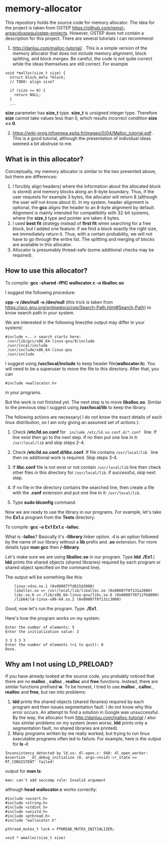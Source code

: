 # memory-allocator
This repository holds the source code for memory allocator. The idea for the project is taken from OSTEP https://github.com/remzi-arpacidusseau/ostep-projects. However, OSTEP does not contain a description for this project. There are several tutorials I can recommend:

1) http://danluu.com/malloc-tutorial/ . This is a simple version of the memory allocator that does not include memory alignment, block splitting, and block merges. Be careful, the code is not quite correct while the ideas themselves are still correct. For example
```
void *malloc(size_t size) {
  struct block_meta *block;
  // TODO: align size?

  if (size <= 0) {
    return NULL;
  }
  ...
```
**size** parameter has **size_t** type. **size_t** is unsigned integer type. Therefore **size** cannot take values less than 0, which results incorrect condition **size <= 0**. 

2) https://wiki-prog.infoprepa.epita.fr/images/0/04/Malloc_tutorial.pdf . This is a good tutorial, although the presentation of individual ideas seemed a bit abstruse to me.
## What is in this allocator?
Conceptually, my memory allocator is similar to the two presented above, but there are differences:
1) I forcibly align headers( where the information about the allocated block is stored) and memory blocks along an 8-byte boundary. Thus, if the user requests for example 3 bytes, the allocator will return 8 (although the user will not know about it). In my system, header alignment is optional, the **gcc** aligns the header to an 8-byte alignment by default. Alignment is mainly intended for compatibility with 32-bit systems, where the **size_t** type and pointer are taken 4 bytes.
2) I used **best fit** strategy instead of **first fit** when searching for a free block, but I added one feature: if we find a block exactly the right size, we immediately return it.  Thus, with a certain probability, we will not have to go through the entire list. The splitting and merging of blocks are available in this allocator.
3) Allocator is presumably thread-safe (some additional checks may be required).
## How to use this allocator?
To compile: **gcc -shared -fPIC wallocator.c -o liballoc.so** 

I suggest the following procedure:

**cpp -v /dev/null -o /dev/null** (this trick is taken from https://gcc.gnu.org/onlinedocs/cpp/Search-Path.html#Search-Path) to know search path in your system.

We are interested in the following lines(the output may differ in your system):
```
#include <...> search starts here:
 /usr/lib/gcc/x86_64-linux-gnu/9/include
 /usr/local/include
 /usr/include/x86_64-linux-gnu
 /usr/include
 ```
I suggest using **/usr/local/include** to keep header file(**wallocator.h**). You will need to be a superuser to move the file to this directory. After that, you can
```
#include <wallocator.h>
```
in your programs.

But the work is not finished yet. The next step is to move **liballoc.so**. Similar to the previous step I suggest using **/usr/local/lib** to keep the library.

The following actions are necessary( I do not know the exact details of each linux distribution, so I am only giving an assumed set of actions ):

1) Check **/etc/ld.so.conf** for ```  include /etc/ld.so.conf.d/*.conf  ```  line. If line exist then go to the next step. If no then put one line in it: 
 ``` /usr/local/lib ``` and skip steps 2-4.

2) Check **/etc/ld.so.conf.d/libc.conf**. If file contains  ``` /usr/local/lib  ``` line then no additional work is required. Skip steps 3-4.

3) If **libc.conf** file is not exist or not contain  ``` /usr/local/lib ```  line then check other files in this directory for ``` /usr/local/lib ```. if successful, skip next step.
4) If no file in the directory contains the searched line, then create a file with the **.conf** extension and put one line in it: ``` /usr/local/lib ```.
5) Type **sudo ldconfig** command.

Now we are ready to use the library in our programs. For example, let's take the **Ex1.c** program from the **Tests** directory. 

To compile: **gcc -o Ex1 Ex1.c -lalloc**.

What is **-lalloc**? Basically it's **-llibrary** linker option. **-l** is an option followed by the name of our library without a **lib** prefix and **.so** extension. For more details type **man gcc** then **/-llibrary**.

Let's make sure we are using **liballoc.so** in our program. Type **ldd ./Ex1**.( **ldd** prints the shared objects (shared libraries) required by each program or shared object specified on the command line).

The output will be something like this:
```
    linux-vdso.so.1 (0x00007ffd615d3000)
    liballoc.so => /usr/local/lib/liballoc.so (0x00007f0f131a2000)
    libc.so.6 => /lib/x86_64-linux-gnu/libc.so.6 (0x00007f0f12fb0000)
    /lib64/ld-linux-x86-64.so.2 (0x00007f0f131c3000)
```
Good, now let's run the program. Type **./Ex1**.

Here's how the program works on my system:
```
Enter the number of elements: 5
Enter the initialization value: 3

3 3 3 3 3
Enter the number of elements (<1 to quit): 0
Done.
```
## Why am I not using LD_PRELOAD?
If you have already looked at the source code, you probably noticed that there are no **malloc** , **calloc** , **realloc** and **free** functions. 
Instead, there are similar functions prefixed **w**. To be honest, I tried to use **malloc** , **calloc** , **realloc** and **free**, but ran into problems:

1) **ldd** prints the shared objects (shared libraries) required by each program and then issues segmentation fault. I do not know why this error occurs. An attempt to find a solution in Google was unsuccessful. By the way, the allocator from http://danluu.com/malloc-tutorial / also has similar problems on my system (even worse, **ldd** prints only a segmentation fault, no shared libraries are printed).
2) Many programs written by me really worked, but trying to run linux executable programs often led to failure. For example, here is the output for **ls -l**:
```
Inconsistency detected by ld.so: dl-open.c: 560: dl_open_worker: Assertion `_dl_debug_initialize (0, args->nsid)->r_state == RT_CONSISTENT' failed!
```
output for **man ls**:
```
man: can't add seccomp rule: Invalid argument
```
although **head wallocator.c** works correctly:
```
#include <assert.h>
#include <string.h>
#include <stdint.h>
#include <unistd.h>
#include <pthread.h>
#include "wallocator.h"

pthread_mutex_t lock = PTHREAD_MUTEX_INITIALIZER;

void * wmalloc(size_t size)
```
